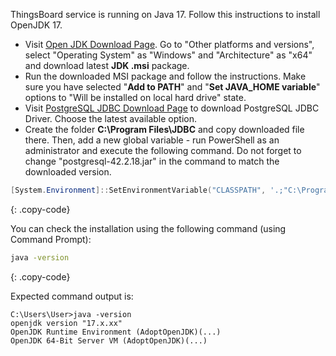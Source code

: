 ThingsBoard service is running on Java 17. Follow this instructions to install OpenJDK 17.

 * Visit [Open JDK Download Page](https://adoptium.net). Go to "Other platforms and versions", select "Operating System" as "Windows" and "Architecture" as "x64" and download latest **JDK .msi** package. 
 * Run the downloaded MSI package and follow the instructions. 
 Make sure you have selected "**Add to PATH**" and "**Set JAVA_HOME variable**" options to "Will be installed on local hard drive" state.
 * Visit [PostgreSQL JDBC Download Page](https://jdbc.postgresql.org/download/) to download PostgreSQL JDBC Driver. Choose the latest available option.
 * Create the folder **C:\Program Files\JDBC** and copy downloaded file there. Then, add a new global variable - run PowerShell as an administrator and execute the following command. Do not forget to change "postgresql-42.2.18.jar" in the command to match the downloaded version.
 ```powershell
[System.Environment]::SetEnvironmentVariable("CLASSPATH", '.;"C:\Program Files\JDBC\postgresql-42.2.18.jar"', [System.EnvironmentVariableTarget]::Machine)
```
{: .copy-code}


You can check the installation using the following command (using Command Prompt):

```bash
java -version
```
{: .copy-code}

Expected command output is:

```text
C:\Users\User>java -version
openjdk version "17.x.xx"
OpenJDK Runtime Environment (AdoptOpenJDK)(...)
OpenJDK 64-Bit Server VM (AdoptOpenJDK)(...)
```

